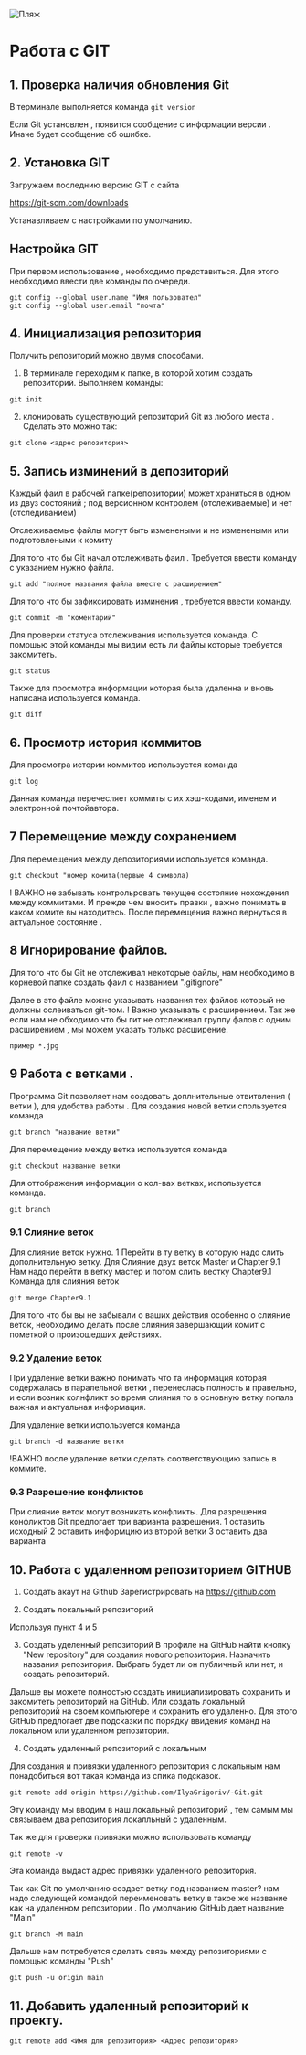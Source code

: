 ![Пляж](737942096.jpg)
# Работа с GIT 

## 1. Проверка наличия обновления Git
В терминале выполняется команда `git version`

Если Git установлен , появится сообщение с информации версии . Иначе будет сообщение об ошибке.

## 2. Установка GIT
Загружаем последнию версию GIT c сайта

https://git-scm.com/downloads

Устанавливаем с настройками по умолчанию.

## Настройка GIT
 При первом использование , необходимо представиться.
 Для этого необходимо ввести две команды по очереди.
```
git config --global user.name "Имя пользовател"
git config --global user.email "почта"
```

## 4. Инициализация репозитория  
 Получить репозиторий можно двумя способами.
 1. В терминале переходим к папке, в которой хотим создать репозиторий. Выполняем команды:
 ```
 git init
 ```
 2. клонировать существующий репозиторий Git из любого места . Сделать это можно так:
 ```
 git clone <адрес репозитория>   
```

## 5. Запись изминений в депозиторий

Каждый фаил в рабочей папке(репозитории) может храниться в одном из двуз состояний ; под версионном контролем (отслеживаемые)
 и нет (отследиванием)

Отслеживаемые файлы могут быть изменеными и не изменеными или подготовлеными к комиту

Для того что бы  Git  начал отслеживать фаил . Требуется ввести команду с указанием нужно файла.

```
git add "полное названия файла вместе с расширением"
```
Для того что бы зафиксировать изминения , требуется ввести команду.
```
git commit -m "коментарий"
```
Для проверки статуса отслеживания используется команда. С помошью этой команды мы видим есть ли файлы которые требуется закомитеть. 
```
git status
```
Также для просмотра информации которая была удаленна и вновь написана используется команда.
```
git diff
```

## 6. Просмотр история коммитов

Для просмотра истории коммитов используется команда
```
git log
```
Данная команда перечесляет коммиты с их хэш-кодами, именем и электронной почтойавтора.
## 7 Перемещение между сохранением

Для перемещения между депозиториями используется команда.
```
git checkout "номер комита(первые 4 символа)
```
! ВАЖНО не забывать контрольровать текущее состояние нохождения между коммитами.
И прежде чем вносить правки , важно понимать в каком комите вы находитесь.
После перемещения важно вернуться в актуальное состояние .
## 8 Игнорирование файлов.

Для того что бы Git не отслеживал некоторые файлы, нам необходимо в корневой папке создать фаил с названием ".gitignore"
 
 Далее в это файле можно указывать названия тех файлов который не должны ослеиваться git-том. ! Важно указывать с расширением.
 Так же если нам не обходимо что бы гит не отслеживал группу фалов с одним расширением , мы можем указать только расширение.
 ```
 пример *.jpg
 ```
## 9 Работа с ветками .
Программа Git позволяет нам создовать доплнительные отвитвления ( ветки ), для удобства работы .
Для создания новой ветки спользуется команда
```
git branch "название ветки"
```
Для перемещение между ветка используется команда
``` 
git checkout название ветки
```
Для оттображения информации о кол-вах ветках, используется команда.
```
git branch
```

### 9.1 Слияние веток
Для слияние веток нужно.
  1 Перейти в ту ветку в которую надо слить дополнительную ветку. 
  Для Слияние двух веток Master и Chapter 9.1
  Нам надо перейти в ветку мастер и потом слить вестку Chapter9.1
  Команда для слияния веток 
  ```
  git merge Chapter9.1
  ```
  Для того что бы вы не забывали о ваших действия  особенно о слияние веток, необходимо делать после слияния завершающий комит с пометкой о произошедших действиях.

  ### 9.2 Удаление веток
  При удаление ветки важно понимать что та информация которая содержалась в паралельной ветки , перенеслась полность и правельно, и если возник колнфликт во время слияния то в основную ветку попала важная и актуальная информация.

  Для удаление ветки используется команда 
  ```
  git branch -d название ветки
  ```
  
  !ВАЖНО после удаление ветки сделать соответствующию запись в коммите.

  ### 9.3 Разрешение конфликтов
  При слияние веток могут возникать конфликты.
  Для разрешения конфликтов Git предлогает три варианта разрешения.
  1 оставить исходный 
  2 оставить информцию из второй ветки
  3 оставить два варианта

## 10. Работа с удаленном репозиторием GITHUB

1. Создать акаут на Github
Зарегистрировать на https://github.com

2. Создать локальный репозиторий

Используя пункт 4 и 5

3. Создать уделенный репозиторий
В профиле на GitHub найти кнопку "New repository" для создания нового репозитория.
Назначить названия репозитория. Выбрать будет ли он публичный или нет, и создать репозиторий.

Дальше вы можете полностью создать инициализировать сохранить и закомитеть репозиторий на GitHub. 
Или создать локальный репозиторий на своем компьютере и сохранить его удаленно.
Для этого GitHub предлогает две подсказки по порядку ввидения команд на локальном или удаленном репозитории.

4. Создать удаленный репозиторий с локальным

Для создания и привязки удаленного репозитория с локальным нам понадобиться вот такая команда из спика подсказок.
```
git remote add origin https://github.com/IlyaGrigoriv/-Git.git
```
Эту команду мы вводим в наш локальный репозиторий , тем самым мы связываем два репозитория локалльный с удаленным.

Так же для проверки привязки можно использовать команду
```
git remote -v
```
Эта команда выдаст адрес привязки удаленного репозитория.

Так как Git по умолчанию создает ветку под названием master? нам надо следующей командой переименовать ветку в такое же название как на удаленном репозитории . По умолчанию GitHub дает название "Main"
```
git branch -M main
```
Дальше нам потребуется сделать связь между репозиториями с помощью команды "Push"
```
git push -u origin main
```
## 11. Добавить удаленный репозиторий к проекту.
```
git remote add <Имя для репозитория> <Адрес репозитория>
```



    
    
